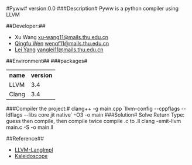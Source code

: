 #Pyww#
version:0.0
###Description#
Pyww is a python compiler  using LLVM

##Developer:##
- Xu Wang  xu-wang11@mails.thu.edu.cn
- <a href="http://wenqingfu.me" target="_blank">Qingfu Wen</a> wenqf11@mails.thu.edu.cn
- <a href="http://yanglei.me" target="_blank">Lei Yang</a> yanglei11@mails.thu.edu.cn

##Environment##
###packages#
<table>
<tr>
<th>name</th><th>version</th>
</tr>
<tr>
<td>LLVM</td><td>3.4</td>
</tr>
<td>Clang</td><td>3.4</td>
</table>

###Compiler the project:#
clang++ -g main.cpp \`llvm-config --cppflags --ldflags --libs core jit native\` -O3 -o main
###Solution#
Solve Return Type: guess then compile, then compile twice
compile .c to .ll
clang -emit-llvm main.c -S -o main.ll


##Reference##
- <a href="http://llvm.org/docs/tutorial/LangImpl4.html">LLVM-LangImpl</a>
- <a href= "http://root.cern.ch/svn/root/vendors/llvm/examples/Kaleidoscope/Chapter4/toy.cpp">Kaleidoscope</a>

